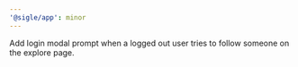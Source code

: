 ```yaml
---
'@sigle/app': minor
---
```


Add login modal prompt when a logged out user tries to follow someone on the explore page.
